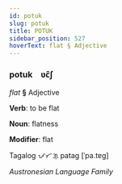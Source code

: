 ```yaml
---
id: potuk
slug: potuk
title: POTUK
sidebar_position: 527
hoverText: flat § Adjective
---
```


### potuk&emsp;<span kind="abugida">ʋc̑ʃ</span>

*flat* **§** Adjective

**Verb**: to be flat

**Noun**: flatness

**Modifier**: flat

Tagalog ᜉᜆᜄ᜔ patag [ˈpa.tɐɡ]

*Austronesian Language Family*